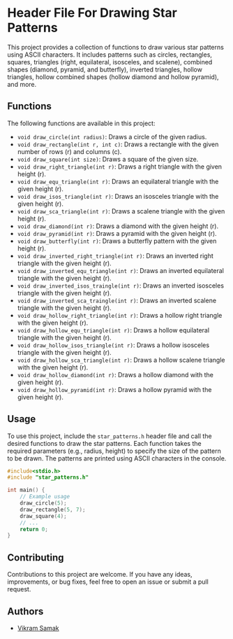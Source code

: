 # Header File For Drawing Star Patterns

This project provides a collection of functions to draw various star patterns using ASCII characters. It includes patterns such as circles, rectangles, squares, triangles (right, equilateral, isosceles, and scalene), combined shapes (diamond, pyramid, and butterfly), inverted triangles, hollow triangles, hollow combined shapes (hollow diamond and hollow pyramid), and more.

## Functions

The following functions are available in this project:

- `void draw_circle(int radius)`: Draws a circle of the given radius.
- `void draw_rectangle(int r, int c)`: Draws a rectangle with the given number of rows (r) and columns (c).
- `void draw_square(int size)`: Draws a square of the given size.
- `void draw_right_triangle(int r)`: Draws a right triangle with the given height (r).
- `void draw_equ_triangle(int r)`: Draws an equilateral triangle with the given height (r).
- `void draw_isos_triangle(int r)`: Draws an isosceles triangle with the given height (r).
- `void draw_sca_triangle(int r)`: Draws a scalene triangle with the given height (r).
- `void draw_diamond(int r)`: Draws a diamond with the given height (r).
- `void draw_pyramid(int r)`: Draws a pyramid with the given height (r).
- `void draw_butterfly(int r)`: Draws a butterfly pattern with the given height (r).
- `void draw_inverted_right_triangle(int r)`: Draws an inverted right triangle with the given height (r).
- `void draw_inverted_equ_triangle(int r)`: Draws an inverted equilateral triangle with the given height (r).
- `void draw_inverted_isos_traingle(int r)`: Draws an inverted isosceles triangle with the given height (r).
- `void draw_inverted_sca_traingle(int r)`: Draws an inverted scalene triangle with the given height (r).
- `void draw_hollow_right_triangle(int r)`: Draws a hollow right triangle with the given height (r).
- `void draw_hollow_equ_triangle(int r)`: Draws a hollow equilateral triangle with the given height (r).
- `void draw_hollow_isos_triangle(int r)`: Draws a hollow isosceles triangle with the given height (r).
- `void draw_hollow_sca_triangle(int r)`: Draws a hollow scalene triangle with the given height (r).
- `void draw_hollow_diamond(int r)`: Draws a hollow diamond with the given height (r).
- `void draw_hollow_pyramid(int r)`: Draws a hollow pyramid with the given height (r).

## Usage

To use this project, include the `star_patterns.h` header file and call the desired functions to draw the star patterns. Each function takes the required parameters (e.g., radius, height) to specify the size of the pattern to be drawn. The patterns are printed using ASCII characters in the console.

```c
#include<stdio.h>
#include "star_patterns.h"

int main() {
    // Example usage
    draw_circle(5);
    draw_rectangle(5, 7);
    draw_square(4);
    // ...
    return 0;
}
```

## Contributing

Contributions to this project are welcome. If you have any ideas, improvements, or bug fixes, feel free to open an issue or submit a pull request.

## Authors

- [Vikram Samak](https://github.com/vikramsamak)
